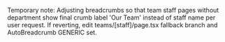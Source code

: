 Temporary note: Adjusting breadcrumbs so that team staff pages without department show final crumb label 'Our Team' instead of staff name per user request. If reverting, edit teams/[staff]/page.tsx fallback branch and AutoBreadcrumb GENERIC set.
